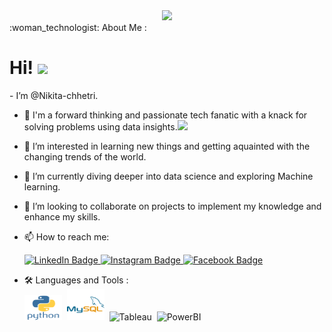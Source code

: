 <div id="header" align="center">
  <img src="https://i.giphy.com/media/v1.Y2lkPTc5MGI3NjExZXh6eXFhaXB5NzFrMXZjMW5naDA5N2Y4ZXZtNHppZ2g1OXZvYmN3NiZlcD12MV9pbnRlcm5hbF9naWZfYnlfaWQmY3Q9Zw/uB86ZyWQsnFSGYe2sA/giphy.gif" width="200"/>
</div>
 :woman_technologist: About Me :
<h1>
  Hi!
  <img src="https://media.giphy.com/media/hvRJCLFzcasrR4ia7z/giphy.gif" width="30px"/>
</h1>
-  I’m @Nikita-chhetri.

- :telescope: I'm a forward thinking and passionate tech fanatic with a knack for solving problems using data insights.<img src="https://media.giphy.com/media/WUlplcMpOCEmTGBtBW/giphy.gif" width="30"> 

- 👀 I’m interested in learning new things and getting aquainted with the changing trends of the world.
- 🌱 I’m currently diving deeper into data science and exploring Machine learning.
- 💞️ I’m looking to collaborate on projects to implement my knowledge and enhance my skills.
- 📫 How to reach me:<div id="badges">
  <a href="www.linkedin.com/in/nikita-chhetri">
    <img src="https://img.shields.io/badge/LinkedIn-blue?style=for-the-flat&logo=linkedin&logoColor=white" alt="LinkedIn Badge"/>
  </a>
  <a href="https://www.instagram.com/nikitachhetri18?igsh=MTJqdDNmZ3EwZHQ4OA==">
    <img src="https://img.shields.io/badge/Instagram-red?style=for-the-flat&logo=instagram&logoColor=white" alt="Instagram Badge"/>
  </a>
  <a href="https://www.facebook.com/nikita.chhetri.1800?mibextid=ZbWKwL">
    <img src="https://img.shields.io/badge/Facebook-blue?style=for-the-flat&logo=facebook&logoColor=white" alt="Facebook Badge"/>
  </a>
</div>



- :hammer_and_wrench: Languages and Tools :<div>
  <img src="https://github.com/devicons/devicon/blob/master/icons/python/python-original-wordmark.svg" title="Python" alt="Python" width="60" height="40"/>&nbsp;
  <img src="https://github.com/devicons/devicon/blob/master/icons/mysql/mysql-original-wordmark.svg" title="MySQL"  alt="MySQL" width="60" height="50"/>&nbsp;
  <img src="https://cdnl.tblsft.com/sites/default/files/pages/tableau_cmyk_2015.png"  title="Tableau"  alt="Tableau" width="100" height="40"/>&nbsp;
  <img src="https://github.com/microsoft/PowerBI-Icons/blob/main/SVG/Power-BI.svg"  title="PowerBI"  alt="PowerBI" width="90" height="40"/>&nbsp;
</div>
<!---
Nikita-chhetri/Nikita-chhetri is a ✨ special ✨ repository because its `README.md` (this file) appears on your GitHub profile.
You can click the Preview link to take a look at your changes.
--->
